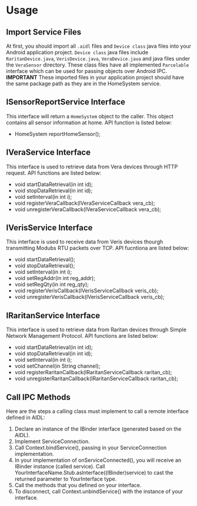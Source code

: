 # Usage

## Import Service Files
At first, you should import all `.aidl` files and `Device class` java files into your Android application project. `Device class` java files include `RaritanDevice.java`, `VerisDevice.java`, `VeraDevice.java` and java files under the `VeraSensor` directory. These class files have all implemented `Parcelable` interface which can be used for passing objects over Android IPC. **IMPORTANT** These imported files in your application project should have the same package path as they are in the HomeSystem service.

## ISensorReportService Interface
This interface will return a `HomeSystem` object to the caller. This object contains all sensor information at home. API function is listed below:
* HomeSystem reportHomeSensor();

## IVeraService Interface
This interface is used to retrieve data from Vera devices through HTTP request. API functions are listed below:
* void startDataRetrieval(in int id);
* void stopDataRetrieval(in int id);
*	void setInterval(in int i);
*	void registerVeraCallback(IVeraServiceCallback vera_cb);
*	void unregisterVeraCallback(IVeraServiceCallback vera_cb);

## IVerisService Interface
This interface is used to receive data from Veris devices thourgh transmitting Modubs RTU packets over TCP. API fucntiona are listed below:
*	void startDataRetrieval();
*	void stopDataRetrieval();
*	void setInterval(in int i);
*	void setRegAddr(in int reg_addr);
*	void setRegQty(in int reg_qty);
*	void registerVerisCallback(IVerisServiceCallback veris_cb);
*	void unregisterVerisCallback(IVerisServiceCallback veris_cb);

## IRaritanService Interface
This interface is used to retrieve data from Raritan devices through Simple Network Management Protocol. API functions are listed below:
*	void startDataRetrieval(in int id);
*	void stopDataRetrieval(in int id);
*	void setInterval(in int i);
*	void setChannel(in String channel);
*	void registerRaritanCallback(IRaritanServiceCallback raritan_cb);
*	void unregisterRaritanCallback(IRaritanServiceCallback raritan_cb);

## Call IPC Methods
Here are the steps a calling class must implement to call a remote interface defined in AIDL:
1. Declare an instance of the IBinder interface (generated based on the AIDL).
2. Implement ServiceConnection.
3. Call Context.bindService(), passing in your ServiceConnection implementation.
4. In your implementation of onServiceConnected(), you will receive an IBinder instance (called service). Call YourInterfaceName.Stub.asInterface((IBinder)service) to cast the returned parameter to YourInterface type.
5. Call the methods that you defined on your interface.
6. To disconnect, call Context.unbindService() with the instance of your interface.


